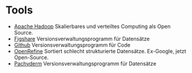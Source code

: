 Tools
=====

* [Apache Hadoop](https://hadoop.apache.org/) Skalierbares und verteiltes Computing als Open Source.
* [Figshare](https://figshare.com) Versionsverwaltungsprogramm für Datensätze
* [Github](https://www.github.com) Versionsverwaltungsprogramm für Code
* [OpenRefine](http://openrefine.org/) Sortiert schlecht strukturierte Datensätze. Ex-Google, jetzt Open-Source.
* [Pachyderm](http://pachyderm.io/) Versionsverwaltungsprogramm für Datensätze
